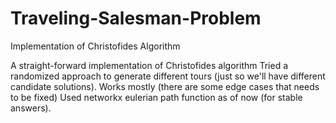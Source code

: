 # Traveling-Salesman-Problem
Implementation of Christofides Algorithm

A straight-forward implementation of Christofides algorithm
Tried a randomized approach to generate different tours (just so we'll have different candidate solutions). Works mostly (there are some edge cases that needs to be fixed)
Used networkx eulerian path function as of now (for stable answers).
